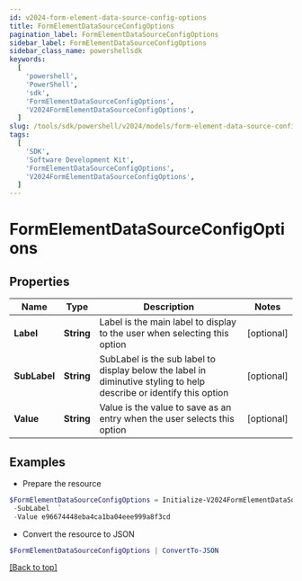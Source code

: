 ```yaml
---
id: v2024-form-element-data-source-config-options
title: FormElementDataSourceConfigOptions
pagination_label: FormElementDataSourceConfigOptions
sidebar_label: FormElementDataSourceConfigOptions
sidebar_class_name: powershellsdk
keywords:
  [
    'powershell',
    'PowerShell',
    'sdk',
    'FormElementDataSourceConfigOptions',
    'V2024FormElementDataSourceConfigOptions',
  ]
slug: /tools/sdk/powershell/v2024/models/form-element-data-source-config-options
tags:
  [
    'SDK',
    'Software Development Kit',
    'FormElementDataSourceConfigOptions',
    'V2024FormElementDataSourceConfigOptions',
  ]
---
```


# FormElementDataSourceConfigOptions

## Properties

| Name | Type | Description | Notes |
| --- | --- | --- | --- |
| **Label** | **String** | Label is the main label to display to the user when selecting this option | [optional] |
| **SubLabel** | **String** | SubLabel is the sub label to display below the label in diminutive styling to help describe or identify this option | [optional] |
| **Value** | **String** | Value is the value to save as an entry when the user selects this option | [optional] |

## Examples

- Prepare the resource

```powershell
$FormElementDataSourceConfigOptions = Initialize-V2024FormElementDataSourceConfigOptions  -Label regression-test-access-request-07c55dd6-3056-430a-86b5-fccc395bb6c5 `
 -SubLabel  `
 -Value e96674448eba4ca1ba04eee999a8f3cd
```

- Convert the resource to JSON

```powershell
$FormElementDataSourceConfigOptions | ConvertTo-JSON
```

[[Back to top]](#)
